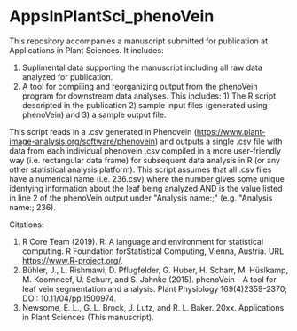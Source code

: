 # AppsInPlantSci_phenoVein

This repository accompanies a manuscript submitted for publication at Applications in Plant Sciences. It includes:
1) Suplimental data supporting the manuscript including all raw data analyzed for publication.
2) A tool for compiling and reorganizing output from the phenoVein program for downstream data analyses. This includes: 1) The R script descripted in the publication 2) sample input files (generated using phenoVein) and 3) a sample output file.

This script reads in a .csv generated in Phenovein (https://www.plant-image-analysis.org/software/phenovein) and outputs a single .csv file with data from each individual phenovein .csv compiled in a more user-friendly way (i.e. rectangular data frame) for subsequent data analysis in R (or any other statistical analysis platform). This script assumes that all .csv files have a numerical name (i.e. 236.csv) where the number gives some unique identying information about the leaf being analyzed AND is the value listed in line 2 of the phenoVein output under "Analysis name:;" (e.g. "Analysis name:; 236).

Citations: 
1. R Core Team (2019). R: A language and environment for statistical computing. R Foundation forStatistical Computing, Vienna, Austria. URL https://www.R-project.org/.
2. Bühler, J., L. Rishmawi, D. Pflugfelder, G. Huber, H. Scharr, M. Hüslkamp, M. Koornneef, U. Schurr, and S. Jahnke (2015). phenoVein - A tool for leaf vein segmentation and  analysis. Plant Physiology 169(4)2359-2370; DOI: 10.11/04/pp.1500974.
3. Newsome, E. L., G. L. Brock, J. Lutz, and R. L. Baker. 20xx. Applications in Plant Sciences (This manuscript).
